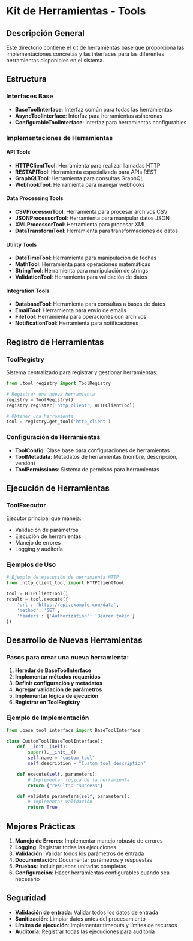 # Kit de Herramientas - Tools

## Descripción General
Este directorio contiene el kit de herramientas base que proporciona las implementaciones concretas y las interfaces para las diferentes herramientas disponibles en el sistema.

## Estructura

### Interfaces Base
- **BaseToolInterface**: Interfaz común para todas las herramientas
- **AsyncToolInterface**: Interfaz para herramientas asíncronas
- **ConfigurableToolInterface**: Interfaz para herramientas configurables

### Implementaciones de Herramientas

#### API Tools
- **HTTPClientTool**: Herramienta para realizar llamadas HTTP
- **RESTAPITool**: Herramienta especializada para APIs REST
- **GraphQLTool**: Herramienta para consultas GraphQL
- **WebhookTool**: Herramienta para manejar webhooks

#### Data Processing Tools
- **CSVProcessorTool**: Herramienta para procesar archivos CSV
- **JSONProcessorTool**: Herramienta para manipular datos JSON
- **XMLProcessorTool**: Herramienta para procesar XML
- **DataTransformTool**: Herramienta para transformaciones de datos

#### Utility Tools
- **DateTimeTool**: Herramienta para manipulación de fechas
- **MathTool**: Herramienta para operaciones matemáticas
- **StringTool**: Herramienta para manipulación de strings
- **ValidationTool**: Herramienta para validación de datos

#### Integration Tools
- **DatabaseTool**: Herramienta para consultas a bases de datos
- **EmailTool**: Herramienta para envío de emails
- **FileTool**: Herramienta para operaciones con archivos
- **NotificationTool**: Herramienta para notificaciones

## Registro de Herramientas

### ToolRegistry
Sistema centralizado para registrar y gestionar herramientas:

```python
from .tool_registry import ToolRegistry

# Registrar una nueva herramienta
registry = ToolRegistry()
registry.register('http_client', HTTPClientTool)

# Obtener una herramienta
tool = registry.get_tool('http_client')
```

### Configuración de Herramientas
- **ToolConfig**: Clase base para configuraciones de herramientas
- **ToolMetadata**: Metadatos de herramientas (nombre, descripción, versión)
- **ToolPermissions**: Sistema de permisos para herramientas

## Ejecución de Herramientas

### ToolExecutor
Ejecutor principal que maneja:
- Validación de parámetros
- Ejecución de herramientas
- Manejo de errores
- Logging y auditoría

### Ejemplos de Uso

```python
# Ejemplo de ejecución de herramienta HTTP
from .http_client_tool import HTTPClientTool

tool = HTTPClientTool()
result = tool.execute({
    'url': 'https://api.example.com/data',
    'method': 'GET',
    'headers': {'Authorization': 'Bearer token'}
})
```

## Desarrollo de Nuevas Herramientas

### Pasos para crear una nueva herramienta:

1. **Heredar de BaseToolInterface**
2. **Implementar métodos requeridos**
3. **Definir configuración y metadatos**
4. **Agregar validación de parámetros**
5. **Implementar lógica de ejecución**
6. **Registrar en ToolRegistry**

### Ejemplo de Implementación

```python
from .base_tool_interface import BaseToolInterface

class CustomTool(BaseToolInterface):
    def __init__(self):
        super().__init__()
        self.name = "custom_tool"
        self.description = "Custom tool description"

    def execute(self, parameters):
        # Implementar lógica de la herramienta
        return {"result": "success"}

    def validate_parameters(self, parameters):
        # Implementar validación
        return True
```

## Mejores Prácticas

1. **Manejo de Errores**: Implementar manejo robusto de errores
2. **Logging**: Registrar todas las ejecuciones
3. **Validación**: Validar todos los parámetros de entrada
4. **Documentación**: Documentar parámetros y respuestas
5. **Pruebas**: Incluir pruebas unitarias completas
6. **Configuración**: Hacer herramientas configurables cuando sea necesario

## Seguridad

- **Validación de entrada**: Validar todos los datos de entrada
- **Sanitización**: Limpiar datos antes del procesamiento
- **Límites de ejecución**: Implementar timeouts y límites de recursos
- **Auditoría**: Registrar todas las ejecuciones para auditoría

